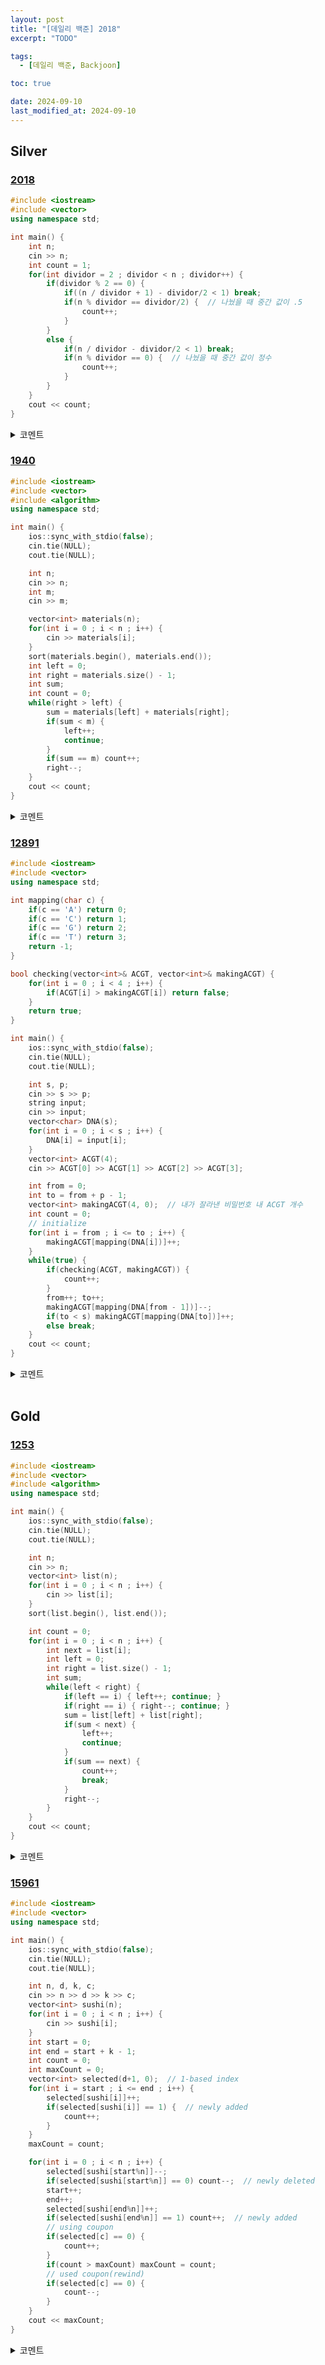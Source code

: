 ```yaml
---
layout: post
title: "[데일리 백준] 2018"
excerpt: "TODO"

tags:
  - [데일리 백준, Backjoon]

toc: true

date: 2024-09-10
last_modified_at: 2024-09-10
---
```

## Silver
### [2018][def]

```c++
#include <iostream>
#include <vector>
using namespace std;

int main() {
    int n;
    cin >> n;
    int count = 1;
    for(int dividor = 2 ; dividor < n ; dividor++) {
        if(dividor % 2 == 0) {
            if((n / dividor + 1) - dividor/2 < 1) break;
            if(n % dividor == dividor/2) {  // 나눴을 때 중간 값이 .5        
                count++;
            }
        }
        else {
            if(n / dividor - dividor/2 < 1) break;
            if(n % dividor == 0) {  // 나눴을 때 중간 값이 정수
                count++;
            }
        }
    }
    cout << count;
}
```

<details>
<summary>코멘트</summary>
<div markdown="1">

- 이 문제는 본래 투 포인터가 핵심인 문제이나,  
투 포인터 기법을 사용하지 않고 수학적으로 문제를 재해석 해 풀어보았다.  

- 연속된 수로 배열하기 위해 중간값을 찾는 형태의 풀이이다.

</div>
</details>

### [1940][def2]

```c++
#include <iostream>
#include <vector>
#include <algorithm>
using namespace std;

int main() {
    ios::sync_with_stdio(false);
    cin.tie(NULL);
    cout.tie(NULL);

    int n;
    cin >> n;
    int m;
    cin >> m;

    vector<int> materials(n);
    for(int i = 0 ; i < n ; i++) {
        cin >> materials[i];
    }
    sort(materials.begin(), materials.end());
    int left = 0;
    int right = materials.size() - 1;
    int sum;
    int count = 0;
    while(right > left) {
        sum = materials[left] + materials[right];
        if(sum < m) {
            left++;
            continue;
        }
        if(sum == m) count++;
        right--;
    }
    cout << count;
}
```

<details>
<summary>코멘트</summary>
<div markdown="1">

- 전형적인 간단한 투 포인터 문제.

</div>
</details>

### [12891][def4]

```c++
#include <iostream>
#include <vector>
using namespace std;

int mapping(char c) {
    if(c == 'A') return 0;
    if(c == 'C') return 1;
    if(c == 'G') return 2;
    if(c == 'T') return 3;
    return -1;
}

bool checking(vector<int>& ACGT, vector<int>& makingACGT) {
    for(int i = 0 ; i < 4 ; i++) {
        if(ACGT[i] > makingACGT[i]) return false;
    }
    return true;
}

int main() {
    ios::sync_with_stdio(false);
    cin.tie(NULL);
    cout.tie(NULL);

    int s, p;
    cin >> s >> p;
    string input;
    cin >> input;
    vector<char> DNA(s);
    for(int i = 0 ; i < s ; i++) {
        DNA[i] = input[i];
    }
    vector<int> ACGT(4);
    cin >> ACGT[0] >> ACGT[1] >> ACGT[2] >> ACGT[3];

    int from = 0;
    int to = from + p - 1;
    vector<int> makingACGT(4, 0);  // 내가 잘라낸 비밀번호 내 ACGT 개수
    int count = 0;
    // initialize
    for(int i = from ; i <= to ; i++) {
        makingACGT[mapping(DNA[i])]++;
    }
    while(true) {
        if(checking(ACGT, makingACGT)) {
            count++;
        }
        from++; to++;
        makingACGT[mapping(DNA[from - 1])]--;
        if(to < s) makingACGT[mapping(DNA[to])]++;
        else break;
    }
    cout << count;
}
```

<details>
<summary>코멘트</summary>
<div markdown="1">

- 전형적인 간단한 슬라이딩 윈도우 문제.  

- 슬라이딩 윈도우 개념을 적용하는 것 보다.  
문자열 데이터 처리 구현이 더 까다로웠던 것 같다.  

</div>
</details>

<br>

## Gold
### [1253][def3]

```c++
#include <iostream>
#include <vector>
#include <algorithm>
using namespace std;

int main() {
    ios::sync_with_stdio(false);
    cin.tie(NULL);
    cout.tie(NULL);

    int n;
    cin >> n;
    vector<int> list(n);
    for(int i = 0 ; i < n ; i++) {
        cin >> list[i];
    }
    sort(list.begin(), list.end());

    int count = 0;
    for(int i = 0 ; i < n ; i++) {
        int next = list[i];
        int left = 0;
        int right = list.size() - 1;
        int sum;
        while(left < right) {
            if(left == i) { left++; continue; }
            if(right == i) { right--; continue; }
            sum = list[left] + list[right];
            if(sum < next) {
                left++;
                continue;
            }
            if(sum == next) {
                count++;
                break;
            }
            right--;
        }
    }
    cout << count;
}
```

<details>
<summary>코멘트</summary>
<div markdown="1">

- 또 다시 전형적인 투 포인터 문제.  

- 투 포인터 알고리즘을 n회 돌리면 된다.  
`n <= 2000` 이라서 충분히 시간 내에 해결 가능하다.  

</div>
</details>  

### [15961][def5]

```c++
#include <iostream>
#include <vector>
using namespace std;

int main() {
    ios::sync_with_stdio(false);
    cin.tie(NULL);
    cout.tie(NULL);

    int n, d, k, c;
    cin >> n >> d >> k >> c;
    vector<int> sushi(n);
    for(int i = 0 ; i < n ; i++) {
        cin >> sushi[i];
    }
    int start = 0;
    int end = start + k - 1;
    int count = 0;
    int maxCount = 0;
    vector<int> selected(d+1, 0);  // 1-based index
    for(int i = start ; i <= end ; i++) {
        selected[sushi[i]]++;
        if(selected[sushi[i]] == 1) {  // newly added
            count++;
        }
    }
    maxCount = count;

    for(int i = 0 ; i < n ; i++) {
        selected[sushi[start%n]]--;
        if(selected[sushi[start%n]] == 0) count--;  // newly deleted
        start++;
        end++;
        selected[sushi[end%n]]++;
        if(selected[sushi[end%n]] == 1) count++;  // newly added
        // using coupon
        if(selected[c] == 0) {
            count++;
        }
        if(count > maxCount) maxCount = count;
        // used coupon(rewind)
        if(selected[c] == 0) {
            count--;
        }
    }
    cout << maxCount;
}
```

<details>
<summary>코멘트</summary>
<div markdown="1">

- 슬라이딩 윈도우 문제.  

- 그러나 배열이 원형이라서 모듈러 연산을 활용해야 한다는 점이 실수하기 쉬웠다.  
(easy to occur IndexError)

</div>
</details> 

[def]: https://www.acmicpc.net/problem/2018
[def2]: https://www.acmicpc.net/problem/1940
[def3]: https://www.acmicpc.net/problem/1253
[def4]: https://www.acmicpc.net/problem/12891
[def5]: https://www.acmicpc.net/problem/15961